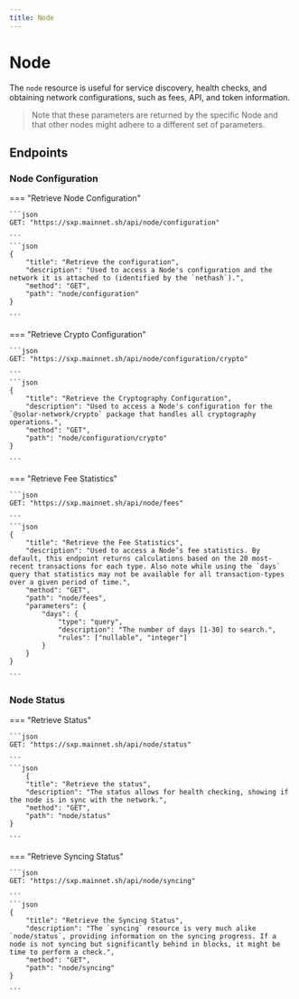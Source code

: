 ```yaml
---
title: Node
---
```


# Node

The `node` resource is useful for service discovery, health checks, and obtaining network configurations, such as fees, API, and token information.

> Note that these parameters are returned by the specific Node and that other nodes might adhere to a different set of parameters.

## Endpoints

### Node Configuration

=== "Retrieve Node Configuration"

    ```json
    GET: "https://sxp.mainnet.sh/api/node/configuration"

    ```
    ```json
    {
        "title": "Retrieve the configuration",
        "description": "Used to access a Node's configuration and the network it is attached to (identified by the `nethash`).",
        "method": "GET",
        "path": "node/configuration"
    }

    ```


=== "Retrieve Crypto Configuration"

    ```json
    GET: "https://sxp.mainnet.sh/api/node/configuration/crypto"

    ```
    ```json
    {
        "title": "Retrieve the Cryptography Configuration",
        "description": "Used to access a Node's configuration for the `@solar-network/crypto` package that handles all cryptography operations.",
        "method": "GET",
        "path": "node/configuration/crypto"
    }

    ```

=== "Retrieve Fee Statistics"

    ```json
    GET: "https://sxp.mainnet.sh/api/node/fees"

    ```
    ```json
    {
        "title": "Retrieve the Fee Statistics",
        "description": "Used to access a Node’s fee statistics. By default, this endpoint returns calculations based on the 20 most-recent transactions for each type. Also note while using the `days` query that statistics may not be available for all transaction-types over a given period of time.",
        "method": "GET",
        "path": "node/fees",
        "parameters": {
            "days": {
                "type": "query",
                "description": "The number of days [1-30] to search.",
                "rules": ["nullable", "integer"]
            }
        }
    }

    ```

### Node Status

=== "Retrieve Status"

    ```json
    GET: "https://sxp.mainnet.sh/api/node/status"

    ```
    ```json
        {
        "title": "Retrieve the status",
        "description": "The status allows for health checking, showing if the node is in sync with the network.",
        "method": "GET",
        "path": "node/status"
    }

    ```

=== "Retrieve Syncing Status"

    ```json
    GET: "https://sxp.mainnet.sh/api/node/syncing"

    ```
    ```json
    {
        "title": "Retrieve the Syncing Status",
        "description": "The `syncing` resource is very much alike `node/status`, providing information on the syncing progress. If a node is not syncing but significantly behind in blocks, it might be time to perform a check.",
        "method": "GET",
        "path": "node/syncing"
    }

    ```
